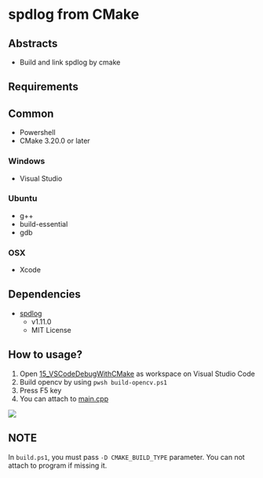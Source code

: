 # spdlog from CMake

## Abstracts

* Build and link spdlog by cmake

## Requirements

## Common

* Powershell
* CMake 3.20.0 or later

### Windows

* Visual Studio

### Ubuntu

* g++
* build-essential
* gdb

### OSX

* Xcode

## Dependencies

* [spdlog](https://github.com/gabime/spdlog)
  * v1.11.0
  * MIT License

## How to usage?

1. Open [15_VSCodeDebugWithCMake](./) as workspace on Visual Studio Code
2. Build opencv by using `pwsh build-opencv.ps1`
2. Press F5 key
3. You can attach to [main.cpp](./main.cpp)

<img src="./images/attach.png" />

## NOTE

In `build.ps1`, you must pass `-D CMAKE_BUILD_TYPE` parameter.
You can not attach to program if missing it.